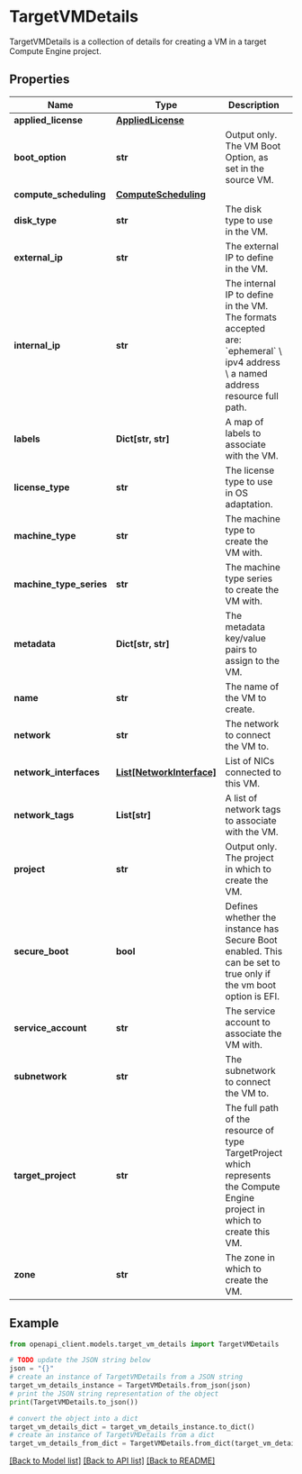 # TargetVMDetails

TargetVMDetails is a collection of details for creating a VM in a target Compute Engine project.

## Properties

Name | Type | Description | Notes
------------ | ------------- | ------------- | -------------
**applied_license** | [**AppliedLicense**](AppliedLicense.md) |  | [optional] 
**boot_option** | **str** | Output only. The VM Boot Option, as set in the source VM. | [optional] [readonly] 
**compute_scheduling** | [**ComputeScheduling**](ComputeScheduling.md) |  | [optional] 
**disk_type** | **str** | The disk type to use in the VM. | [optional] 
**external_ip** | **str** | The external IP to define in the VM. | [optional] 
**internal_ip** | **str** | The internal IP to define in the VM. The formats accepted are: &#x60;ephemeral&#x60; \\ ipv4 address \\ a named address resource full path. | [optional] 
**labels** | **Dict[str, str]** | A map of labels to associate with the VM. | [optional] 
**license_type** | **str** | The license type to use in OS adaptation. | [optional] 
**machine_type** | **str** | The machine type to create the VM with. | [optional] 
**machine_type_series** | **str** | The machine type series to create the VM with. | [optional] 
**metadata** | **Dict[str, str]** | The metadata key/value pairs to assign to the VM. | [optional] 
**name** | **str** | The name of the VM to create. | [optional] 
**network** | **str** | The network to connect the VM to. | [optional] 
**network_interfaces** | [**List[NetworkInterface]**](NetworkInterface.md) | List of NICs connected to this VM. | [optional] 
**network_tags** | **List[str]** | A list of network tags to associate with the VM. | [optional] 
**project** | **str** | Output only. The project in which to create the VM. | [optional] [readonly] 
**secure_boot** | **bool** | Defines whether the instance has Secure Boot enabled. This can be set to true only if the vm boot option is EFI. | [optional] 
**service_account** | **str** | The service account to associate the VM with. | [optional] 
**subnetwork** | **str** | The subnetwork to connect the VM to. | [optional] 
**target_project** | **str** | The full path of the resource of type TargetProject which represents the Compute Engine project in which to create this VM. | [optional] 
**zone** | **str** | The zone in which to create the VM. | [optional] 

## Example

```python
from openapi_client.models.target_vm_details import TargetVMDetails

# TODO update the JSON string below
json = "{}"
# create an instance of TargetVMDetails from a JSON string
target_vm_details_instance = TargetVMDetails.from_json(json)
# print the JSON string representation of the object
print(TargetVMDetails.to_json())

# convert the object into a dict
target_vm_details_dict = target_vm_details_instance.to_dict()
# create an instance of TargetVMDetails from a dict
target_vm_details_from_dict = TargetVMDetails.from_dict(target_vm_details_dict)
```
[[Back to Model list]](../README.md#documentation-for-models) [[Back to API list]](../README.md#documentation-for-api-endpoints) [[Back to README]](../README.md)


